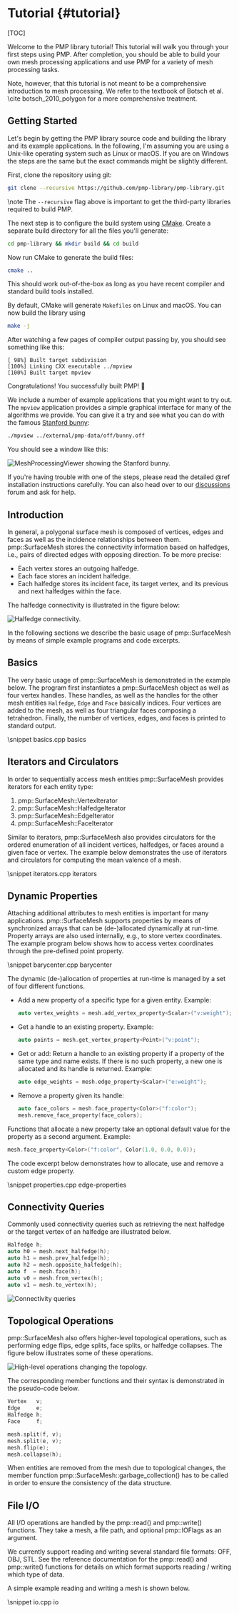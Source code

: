 # Tutorial {#tutorial}

[TOC]

Welcome to the PMP library tutorial! This tutorial will walk you through your first steps using PMP. After completion, you should be able to build your own mesh processing applications and use PMP for a variety of mesh processing tasks.

Note, however, that this tutorial is not meant to be a comprehensive introduction to mesh processing. We refer to the textbook of Botsch et al. \cite botsch_2010_polygon for a more comprehensive treatment.

## Getting Started

Let's begin by getting the PMP library source code and building the library and its example applications. In the following, I'm assuming you are using a Unix-like operating system such as Linux or macOS. If you are on Windows the steps are the same but the exact commands might be slightly different.

First, clone the repository using git:

```sh
git clone --recursive https://github.com/pmp-library/pmp-library.git
```

\note The `--recursive` flag above is important to get the third-party libraries required to build PMP.

The next step is to configure the build system using [CMake](https://www.cmake.org). Create a separate build directory for all the files you'll generate:

```sh
cd pmp-library && mkdir build && cd build
```

Now run CMake to generate the build files:

```sh
cmake ..
```

This should work out-of-the-box as long as you have recent compiler and standard build tools installed.

By default, CMake will generate `Makefiles` on Linux and macOS. You can now build the library using

```sh
make -j
```

After watching a few pages of compiler output passing by, you should see something like this:

```text
[ 98%] Built target subdivision
[100%] Linking CXX executable ../mpview
[100%] Built target mpview
```

Congratulations! You successfully built PMP! 🎉

We include a number of example applications that you might want to try out. The `mpview` application provides a simple graphical interface for many of the algorithms we provide. You can give it a try and see what you can do with the famous [Stanford bunny](https://en.wikipedia.org/wiki/Stanford_bunny):

```sh
./mpview ../external/pmp-data/off/bunny.off
```

You should see a window like this:

![MeshProcessingViewer showing the Stanford bunny.](/images/mpview.jpg)

If you're having trouble with one of the steps, please read the detailed @ref installation instructions carefully. You can also head over to our [discussions](https://github.com/pmp-library/pmp-library/discussions) forum and ask for help.

## Introduction

In general, a polygonal surface mesh is composed of vertices, edges and faces as
well as the incidence relationships between them. pmp::SurfaceMesh stores the
connectivity information based on halfedges, i.e., pairs of directed edges with
opposing direction. To be more precise:

- Each vertex stores an outgoing halfedge.
- Each face stores an incident halfedge.
- Each halfedge stores its incident face, its target vertex, and its previous
  and next halfedges within the face.

The halfedge connectivity is illustrated in the figure below:

![Halfedge connectivity.](./images/halfedge-connectivity.svg)

In the following sections we describe the basic usage of pmp::SurfaceMesh by
means of simple example programs and code excerpts.

## Basics

The very basic usage of pmp::SurfaceMesh is demonstrated in the example below. The
program first instantiates a pmp::SurfaceMesh object as well as four vertex
handles. These handles, as well as the handles for the other mesh entities
`Halfedge`, `Edge` and `Face` basically indices. Four vertices are added to the
mesh, as well as four triangular faces composing a tetrahedron. Finally, the
number of vertices, edges, and faces is printed to standard output.

\snippet basics.cpp basics

## Iterators and Circulators

In order to sequentially access mesh entities pmp::SurfaceMesh provides
iterators for each entity type:

1. pmp::SurfaceMesh::VertexIterator
2. pmp::SurfaceMesh::HalfedgeIterator
3. pmp::SurfaceMesh::EdgeIterator
4. pmp::SurfaceMesh::FaceIterator

Similar to iterators, pmp::SurfaceMesh also provides circulators for the ordered
enumeration of all incident vertices, halfedges, or faces around a given face or
vertex. The example below demonstrates the use of iterators and circulators for
computing the mean valence of a mesh.

\snippet iterators.cpp iterators

## Dynamic Properties

Attaching additional attributes to mesh entities is important for many
applications. pmp::SurfaceMesh supports properties by means of synchronized arrays
that can be (de-)allocated dynamically at run-time. Property arrays are also
used internally, e.g., to store vertex coordinates. The example program below
shows how to access vertex coordinates through the pre-defined point property.

\snippet barycenter.cpp barycenter

The dynamic (de-)allocation of properties at run-time is managed by a set
of four different functions.

- Add a new property of a specific type for a given entity. Example:

  ```cpp
  auto vertex_weights = mesh.add_vertex_property<Scalar>("v:weight");
  ```

- Get a handle to an existing property. Example:

  ```cpp
  auto points = mesh.get_vertex_property<Point>("v:point");
  ```

- Get or add: Return a handle to an existing property if a property of the
  same type and name exists. If there is no such property, a new one is
  allocated and its handle is returned. Example:

  ```cpp
  auto edge_weights = mesh.edge_property<Scalar>("e:weight");
  ```

- Remove a property given its handle:

  ```cpp
  auto face_colors = mesh.face_property<Color>("f:color");
  mesh.remove_face_property(face_colors);
  ```

Functions that allocate a new property take an optional default value for the
property as a second argument. Example:

```cpp
mesh.face_property<Color>("f:color", Color(1.0, 0.0, 0.0));
```

The code excerpt below demonstrates how to
allocate, use and remove a custom edge property.

\snippet properties.cpp edge-properties

## Connectivity Queries

Commonly used connectivity queries such as retrieving the next
halfedge or the target vertex of an halfedge are illustrated below.

```cpp
Halfedge h;
auto h0 = mesh.next_halfedge(h);
auto h1 = mesh.prev_halfedge(h);
auto h2 = mesh.opposite_halfedge(h);
auto f  = mesh.face(h);
auto v0 = mesh.from_vertex(h);
auto v1 = mesh.to_vertex(h);
```

![Connectivity queries](./images/connectivity-queries.svg)

## Topological Operations

pmp::SurfaceMesh also offers higher-level topological operations, such as
performing edge flips, edge splits, face splits, or halfedge collapses. The
figure below illustrates some of these operations.

![High-level operations changing the topology.](./images/topology-changes.png)

The corresponding member functions and their syntax is demonstrated in the
pseudo-code below.

```cpp
Vertex   v;
Edge     e;
Halfedge h;
Face     f;

mesh.split(f, v);
mesh.split(e, v);
mesh.flip(e);
mesh.collapse(h);
```

When entities are removed from the mesh due to topological changes, the member
function pmp::SurfaceMesh::garbage_collection() has to be called in order to
ensure the consistency of the data structure.

## File I/O

All I/O operations are handled by the pmp::read() and pmp::write() functions.
They take a mesh, a file path, and optional pmp::IOFlags as an argument.

We currently support reading and writing several standard file formats: OFF,
OBJ, STL. See the reference documentation for the pmp::read() and pmp::write()
functions for details on which format supports reading / writing which type of
data.

A simple example reading and writing a mesh is shown below.

\snippet io.cpp io
